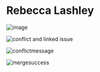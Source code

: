 # Rebecca Lashley

![image](https://github.com/rebeccalashley/ECE444-F2023-Assignment1/assets/60635262/67abd433-cf82-45ee-b522-5d5c64a56332)

![conflict and linked issue](https://github.com/rebeccalashley/ECE444-F2023-Assignment1/assets/60635262/66d624d6-a7d8-439c-838d-759519fad324)

![conflictmessage](https://github.com/rebeccalashley/ECE444-F2023-Assignment1/assets/60635262/f8ed5497-f77f-4ad7-93f5-5fb4fd9c3748)

![mergesuccess](https://github.com/rebeccalashley/ECE444-F2023-Assignment1/assets/60635262/5c5e472b-d22c-4f9f-be61-51aad9761ec3)
